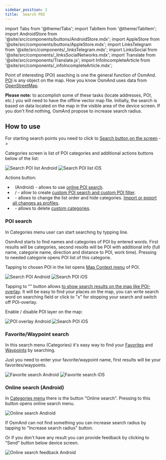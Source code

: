 ```yaml
---
sidebar_position: 2
title:  Search POI
---
```


import Tabs from '@theme/Tabs';
import TabItem from '@theme/TabItem';
import AndroidStore from '@site/src/components/buttons/AndroidStore.mdx';
import AppleStore from '@site/src/components/buttons/AppleStore.mdx';
import LinksTelegram from '@site/src/components/_linksTelegram.mdx';
import LinksSocial from '@site/src/components/_linksSocialNetworks.mdx';
import Translate from '@site/src/components/Translate.js';
import InfoIncompleteArticle from '@site/src/components/_infoIncompleteArticle.mdx';


<InfoIncompleteArticle/>

Point of interesting (POI) seaching is one the general function of OsmAnd. [POI](https://wiki.openstreetmap.org/wiki/Points_of_interest) is any object on the map. How you know OsmAnd uses data from [OpenStreetMap](http://openstreetmap.org/).

**Please note:** to accomplish some of these tasks (locate addresses, POI, etc.) you will need to have the offline vector map file. Initially, the search is based on data located on the map in the visible area of the device screen. If you don't find nothing, OsmAnd propose to increase search radius.

## How to use

For starting search points you need to click to [Search button on the screen](/docs/documentation/widgets/map-buttons#search) -> <Translate android="true" ids="search_categories"/>

Categories screen is list of POI categories and additional actions buttons below of the list:

![Search POI list Android](@site/static/img/search/poi_list_android.png) ![Search POI list iOS](@site/static/img/search/poi_list_ios.png)

Actions button:

- &nbsp;<Translate android="true" ids="search_online_address"/> (Android) - allows to use [online POI search](/docs/documentation/search/search-poi#online-search-android).
- &nbsp;<Translate android="true" ids="custom_search"/> / <Translate ios="true" ids="add_custom_category"/> - allow to create [custom POI search and custom POI filter](/docs/documentation/search/custom-poi-search).
- &nbsp;<Translate android="true" ids="rearrange_categories"/> - allows to change the list order and hide categories. [Import or export all changes as profiles](/docs/documentation/personal/import-export).
- &nbsp;<Translate ios="true" ids="delete_custom_categories"/> - allows to delete [custom categories](/docs/documentation/search/custom-poi-search).


### POI search

In Categories menu user can start searching by typping line.

OsmAnd starts to find names and categories of POI by entered words. First results will be categories, second resolts will be POI with additional info (full name, categorie name, direction and distance to POI, work time). Pressing to needed categorie opens POI list of this categorie. 

Tapping to chosen POI in the list opens [Map Context menu](/docs/documentation/map/map-context-menu#select-an-object-short-tap) of POI.

![Search POI Android](@site/static/img/search/poi_search_android.png) ![Search POI iOS](@site/static/img/search/poi_search_ios.png)

Tapping to "<Translate android="true" ids="shared_string_show_on_map"/>" button allows [to show search results on the map like POI-overlay](/docs/documentation/map/point-layers-on-map#points-of-interest-poi). It will be easy to find your places on the map, you can write search word on searching field or click to "x" for stopping your search and switch off POI-overlay. 

Enable / disable POI layer on the map:

<Translate android="true" ids="android_button_seq"/> <Translate android="true" ids="shared_string_menu,configure_map,layer_poi"/>

<p> </p>

<Translate ios="true" ids="ios_button_seq"/> <Translate ios="true" ids="menu,configure_map,poi_overlay"/>

<p> </p>

![POI overlay Android](@site/static/img/search/poi_overlay_android.png) ![Search POI iOS](@site/static/img/search/poi_overlay_ios.png)


### Favorite/Waypoint search

In this search menu (Categories) it's easy way to find your [Favorites](/docs/documentation/map/point-layers-on-map#favorites) and [Waypoints](/docs/documentation/map/point-layers-on-map#track-points) by searching. 

Just you need to enter your favorite/waypoint name, first results will be your favorites/waypoints.

![Favorite search Android](@site/static/img/search/favorite_search_android.png) ![Favorite search iOS](@site/static/img/search/favorite_search_ios.png)

### Online search (Android)

In [Categories menu](/docs/documentation/search/search-poi#how-to-use) there is the button "Online search". Pressing to this button opens online search menu.

![Online search Android](@site/static/img/search/online_search_android.png)

If OsmAnd can not find something you can increase search radius by tapping to "Increase search radius" button.

Or if you don't have any result you can provide feedback by clicking to "Send" button below device screen.

![Online search feedback Android](@site/static/img/search/online_search_feedback_android.png)